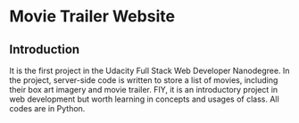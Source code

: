 # Movie Trailer Website

## Introduction
It is the first project in the Udacity Full Stack Web Developer Nanodegree. In the project, server-side code is written to store a list of movies, including their box art imagery and movie trailer. FIY, it is an introductory project in web development but worth learning in concepts and usages of class. All codes are in Python.

